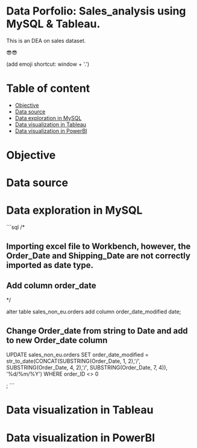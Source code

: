 # Data Porfolio: Sales_analysis using MySQL & Tableau.

This is an DEA on sales dataset. 

😎😎

(add emoji shortcut: window + '.')

# Table of content

- [Objective](#Objective)
- [Data source](#Data-source)
- [Data exploration in MySQL](#Data-exploration-in-MySQL)
- [Data visualization in Tableau](#Data-visualization-in-Tableau)
- [Data visualization in PowerBI](#Data-visualization-in-PowerBI)

# Objective

# Data source

# Data exploration in MySQL

´´´sql
/*
## Importing excel file to Workbench, however, the Order_Date and Shipping_Date are not correctly imported as date type.
 
## Add column order_date
*/

alter table sales_non_eu.orders
add column order_date_modified date;

## Change Order_date from string to Date and add to new Order_date column

UPDATE sales_non_eu.orders 
SET 
    order_date_modified = str_to_date(CONCAT(SUBSTRING(Order_Date, 1, 2),'/',
                    SUBSTRING(Order_Date, 4, 2),'/',
                    SUBSTRING(Order_Date, 7, 4)),
            '%d/%m/%Y')
WHERE
    order_ID <> 0

;
´´´

# Data visualization in Tableau

# Data visualization in PowerBI
